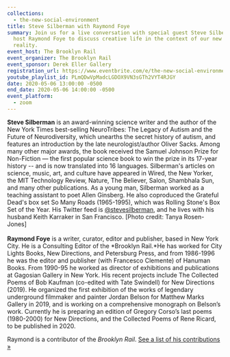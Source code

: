 ```yaml
---
collections:
  - the-new-social-environment
title: Steve Silberman with Raymond Foye
summary: Join us for a live conversation with special guest Steve Silberman and
  host Raymond Foye to discuss creative life in the context of our new social
  reality.
event_host: The Brooklyn Rail
event_organizer: The Brooklyn Rail
event_sponsor: Derek Eller Gallery
registration_url: https://www.eventbrite.com/e/the-new-social-environment-36-nancy-shaver-sterrett-smith-max-goldfarb-tickets-103921162996
youtube_playlist_id: PLmQDwVpMadcLGDOX9VN3sGTh2VYT4RJGY
date: 2020-05-06 13:00:00 -0500
end_date: 2020-05-06 14:00:00 -0500
event_platform:
  - zoom
---
```

**Steve Silberman** is an award-winning science writer and the author of the New York Times best-selling NeuroTribes: The Legacy of Autism and the Future of Neurodiversity, which unearths the secret history of autism, and features an introduction by the late neurologist/author Oliver Sacks. Among many other major awards, the book received the Samuel Johnson Prize for Non-Fiction — the first popular science book to win the prize in its 17-year history -- and is now translated into 16 languages. Silberman's articles on science, music, art, and culture have appeared in Wired, the New Yorker, the MIT Technology Review, Nature, The Believer, Salon, Shambhala Sun, and many other publications. As a young man, Silberman worked as a teaching assistant to poet Allen Ginsberg. He also coproduced the Grateful Dead's box set So Many Roads (1965-1995), which was Rolling Stone's Box Set of the Year. His Twitter feed is [@stevesilberman](https://twitter.com/stevesilberman), and he lives with his husband Keith Karraker in San Francisco. \[Photo credit: Tanya Rosen-Jones]\
\
**Raymond Foye** is a writer, curator, editor and publisher, based in New York City. He is a Consulting Editor of the *Brooklyn Rail.*He has worked for City Lights Books, New Directions, and Petersburg Press, and from 1986-1996 he was the editor and publisher (with Francesco Clemente) of Hanuman Books. From 1990-95 he worked as director of exhibitions and publications at Gagosian Gallery in New York. His recent projects include The Collected Poems of Bob Kaufman (co-edited with Tate Swindell) for New Directions (2019). He organized the first exhibition of the works of legendary underground filmmaker and painter Jordan Belson for Matthew Marks Gallery in 2019, and is working on a comprehensive monograph on Belson’s work. Currently he is preparing an edition of Gregory Corso’s last poems (1980-2000) for New Directions, and the Collected Poems of Rene Ricard, to be published in 2020.

Raymond is a contributor of the *Brooklyn Rail*. [See a list of his contributions »](https://brooklynrail.org/contributor/raymond-foye)